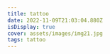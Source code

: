 ```yaml
---
title: tattoo
date: 2022-11-09T21:03:04.880Z
isDisplay: true
cover: assets/images/img21.jpg
tags: tattoo
---
```

